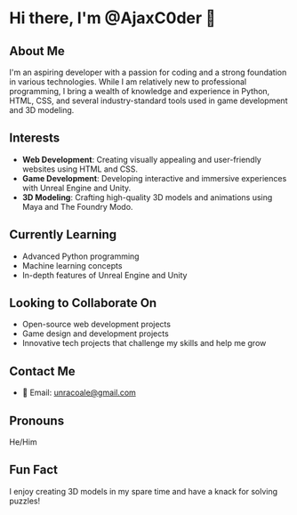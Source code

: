 # Hi there, I'm @AjaxC0der 👋

## About Me
I'm an aspiring developer with a passion for coding and a strong foundation in various technologies. While I am relatively new to professional programming, I bring a wealth of knowledge and experience in Python, HTML, CSS, and several industry-standard tools used in game development and 3D modeling.

## Interests
- **Web Development**: Creating visually appealing and user-friendly websites using HTML and CSS.
- **Game Development**: Developing interactive and immersive experiences with Unreal Engine and Unity.
- **3D Modeling**: Crafting high-quality 3D models and animations using Maya and The Foundry Modo.

## Currently Learning
- Advanced Python programming
- Machine learning concepts
- In-depth features of Unreal Engine and Unity

## Looking to Collaborate On
- Open-source web development projects
- Game design and development projects
- Innovative tech projects that challenge my skills and help me grow

## Contact Me
- 📧 Email: unracoale@gmail.com

## Pronouns
He/Him

## Fun Fact
I enjoy creating 3D models in my spare time and have a knack for solving puzzles!

<!---
AjaxC0der/AjaxC0der is a ✨ special ✨ repository because its `README.md` (this file) appears on your GitHub profile.
You can click the Preview link to take a look at your changes.
--->
